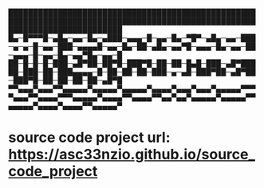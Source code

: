 
███████████████████████████████████████████████████████████████████████████████████████████████████████████████████████████
█▄─█▀▀▀█─▄█▄─▄▄─█▄─▄███─▄▄▄─█─▄▄─█▄─▀█▀─▄█▄─▄▄─███─▄─▄─█─▄▄─███─▄▄▄▄█─▄▄─█▄─██─▄█▄─▄▄▀█─▄▄▄─█▄─▄▄─██─▄▄▄─█─▄▄─█▄─▄▄▀█▄─▄▄─█
██─█─█─█─███─▄█▀██─██▀█─███▀█─██─██─█▄█─███─▄█▀█████─███─██─███▄▄▄▄─█─██─██─██─███─▄─▄█─███▀██─▄█▀██─███▀█─██─██─██─██─▄█▀█
▀▀▄▄▄▀▄▄▄▀▀▄▄▄▄▄▀▄▄▄▄▄▀▄▄▄▄▄▀▄▄▄▄▀▄▄▄▀▄▄▄▀▄▄▄▄▄▀▀▀▀▄▄▄▀▀▄▄▄▄▀▀▀▄▄▄▄▄▀▄▄▄▄▀▀▄▄▄▄▀▀▄▄▀▄▄▀▄▄▄▄▄▀▄▄▄▄▄▀▀▄▄▄▄▄▀▄▄▄▄▀▄▄▄▄▀▀▄▄▄▄▄▀

# source code project url: https://asc33nzio.github.io/source_code_project 


